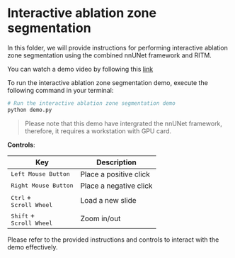 # Interactive ablation zone segmentation

In this folder, we will provide instructions for performing interactive ablation zone segmentation using the combined nnUNet framework and RITM.

You can watch a demo video by following this [link](https://drive.google.com/file/d/12IVCkXf9-RO78YgvkLSQ0Bz3iR8ry7za/view) 

To run the interactive ablation zone segmentation demo, execute the following command in your terminal:

```.bash
# Run the interactive ablation zone segmentation demo
python demo.py
```
> Please note that this demo have intergrated the nnUNet framework, therefore, it requires a workstation with GPU card.

**Controls**:

| Key                                                           | Description                        |
| ------------------------------------------------------------- | ---------------------------------- |
| <kbd>Left Mouse Button</kbd>                                  | Place a positive click             |
| <kbd>Right Mouse Button</kbd>                                 | Place a negative click             |
| <kbd>Ctrl</kbd> + <br> <kbd>Scroll Wheel</kbd>    | Load a new slide
| <kbd>Shift</kbd> + <br> <kbd>Scroll Wheel</kbd>    | Zoom in/out 

Please refer to the provided instructions and controls to interact with the demo effectively.